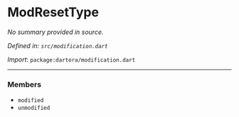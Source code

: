 # ModResetType

_No summary provided in source._

_Defined in: `src/modification.dart`_

_Import_: `package:dartora/modification.dart`


---


### Members

- `modified`
- `unmodified`
